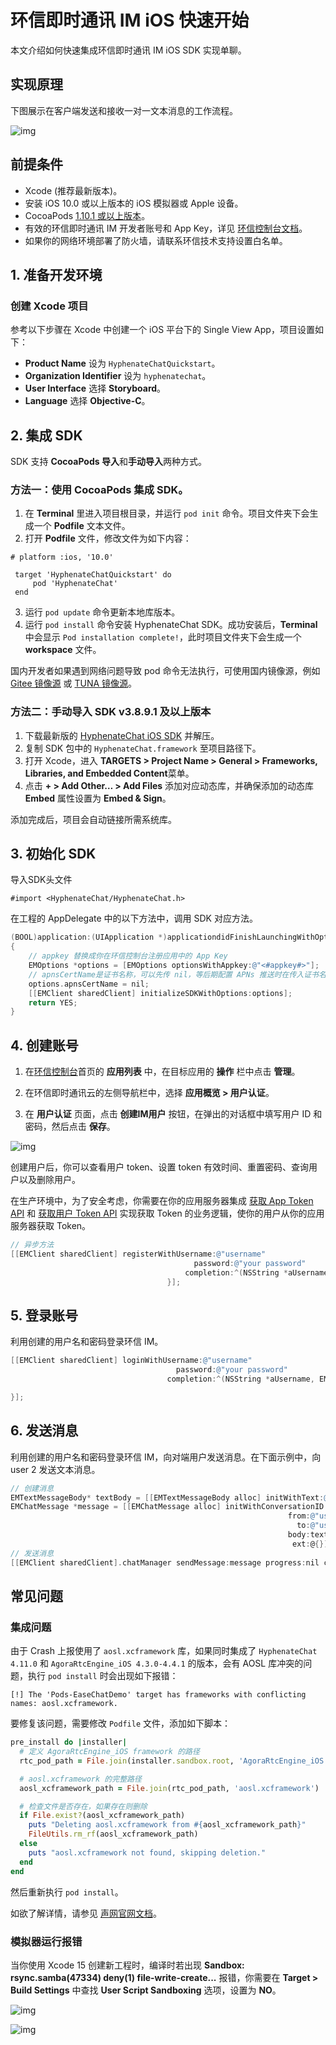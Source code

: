# 环信即时通讯 IM iOS 快速开始

<Toc />

本文介绍如何快速集成环信即时通讯 IM iOS SDK 实现单聊。

## 实现原理

下图展示在客户端发送和接收一对一文本消息的工作流程。

![img](/images/android/sendandreceivemsg.png)

## 前提条件

- Xcode (推荐最新版本)。
- 安装 iOS 10.0 或以上版本的 iOS 模拟器或 Apple 设备。
- CocoaPods [1.10.1 或以上版本](https://cocoapods.org/)。
- 有效的环信即时通讯 IM 开发者账号和 App Key，详见 [环信控制台文档](/product/enable_and_configure_IM.html#获取环信即时通讯-im-的信息)。
- 如果你的网络环境部署了防火墙，请联系环信技术支持设置白名单。

## 1. 准备开发环境

### 创建 Xcode 项目

参考以下步骤在 Xcode 中创建一个 iOS 平台下的 Single View App，项目设置如下：

- **Product Name** 设为 `HyphenateChatQuickstart`。
- **Organization Identifier** 设为 `hyphenatechat`。
- **User Interface** 选择 **Storyboard**。
- **Language** 选择 **Objective-C**。

## 2. 集成 SDK

SDK 支持 **CocoaPods 导入**和**手动导入**两种方式。

### 方法一：使用 CocoaPods 集成 SDK。

1. 在 **Terminal** 里进入项目根目录，并运行 `pod init` 命令。项目文件夹下会生成一个 **Podfile** 文本文件。
2. 打开 **Podfile** 文件，修改文件为如下内容：

```pod
# platform :ios, '10.0'

 target 'HyphenateChatQuickstart' do
     pod 'HyphenateChat'
 end
```

3. 运行 `pod update` 命令更新本地库版本。
4. 运行 `pod install` 命令安装 HyphenateChat SDK。成功安装后，**Terminal** 中会显示 `Pod installation complete!`，此时项目文件夹下会生成一个 **workspace** 文件。

国内开发者如果遇到网络问题导致 pod 命令无法执行，可使用国内镜像源，例如 [Gitee 镜像源](https://gitee.com/mirrors/CocoaPods-Specs) 或 [TUNA 镜像源](https://mirrors.tuna.tsinghua.edu.cn/help/CocoaPods/)。

### 方法二：手动导入 SDK v3.8.9.1 及以上版本

1. 下载最新版的 [HyphenateChat iOS SDK](https://www.easemob.com/download/im) 并解压。
2. 复制 SDK 包中的 `HyphenateChat.framework` 至项目路径下。
3. 打开 Xcode，进入 **TARGETS > Project Name > General > Frameworks, Libraries, and Embedded Content**菜单。
4. 点击 **+ > Add Other… > Add Files** 添加对应动态库，并确保添加的动态库 **Embed** 属性设置为 **Embed & Sign**。

添加完成后，项目会自动链接所需系统库。

## 3. 初始化 SDK

导入SDK头文件
```
#import <HyphenateChat/HyphenateChat.h>
```

在工程的 AppDelegate 中的以下方法中，调用 SDK 对应方法。

```objectivec
(BOOL)application:(UIApplication *)applicationdidFinishLaunchingWithOptions:(NSDictionary*)launchOptions
{
    // appkey 替换成你在环信控制台注册应用中的 App Key
    EMOptions *options = [EMOptions optionsWithAppkey:@"<#appkey#>"];
    // apnsCertName是证书名称，可以先传 nil，等后期配置 APNs 推送时在传入证书名称
    options.apnsCertName = nil;
    [[EMClient sharedClient] initializeSDKWithOptions:options];
    return YES;
}
```

## 4. 创建账号

1. 在[环信控制台](https://console.easemob.com/user/login)首页的 **应用列表** 中，在目标应用的 **操作** 栏中点击 **管理**。

2. 在环信即时通讯云的左侧导航栏中，选择 **应用概览 > 用户认证**。
   
3. 在 **用户认证** 页面，点击 **创建IM用户** 按钮，在弹出的对话框中填写用户 ID 和密码，然后点击 **保存**。

![img](/images/product/user_create_test.png)
   
创建用户后，你可以查看用户 token、设置 token 有效时间、重置密码、查询用户以及删除用户。 

在生产环境中，为了安全考虑，你需要在你的应用服务器集成 [获取 App Token API](/document/server-side/easemob_app_token.html) 和 [获取用户 Token API](/document/server-side/easemob_user_token.html) 实现获取 Token 的业务逻辑，使你的用户从你的应用服务器获取 Token。

```objectivec
// 异步方法
[[EMClient sharedClient] registerWithUsername:@"username"
                                         password:@"your password"
                                       completion:^(NSString *aUsername, EMError *aError) {
                                   }];
```

## 5. 登录账号

利用创建的用户名和密码登录环信 IM。

```objectivec
[[EMClient sharedClient] loginWithUsername:@"username"
                                     password:@"your password"
                                   completion:^(NSString *aUsername, EMError *aError) {

}];
```

## 6. 发送消息

利用创建的用户名和密码登录环信 IM，向对端用户发送消息。在下面示例中，向 user 2 发送文本消息。

```objectivec
// 创建消息
EMTextMessageBody* textBody = [[EMTextMessageBody alloc] initWithText:@"hello"];
EMChatMessage *message = [[EMChatMessage alloc] initWithConversationID:@"user2"
                                                              from:@"user1"
                                                                to:@"user2"
                                                              body:textBody
                                                               ext:@{}];
// 发送消息
[[EMClient sharedClient].chatManager sendMessage:message progress:nil completion:^(EMChatMessage *message, EMError *error) {}];
```

## 常见问题

### 集成问题

由于 Crash 上报使用了 `aosl.xcframework` 库，如果同时集成了 `HyphenateChat 4.11.0` 和 `AgoraRtcEngine_iOS 4.3.0-4.4.1` 的版本，会有 AOSL 库冲突的问题，执行 `pod install` 时会出现如下报错：

```
[!] The 'Pods-EaseChatDemo' target has frameworks with conflicting names: aosl.xcframework.
```

要修复该问题，需要修改 `Podfile` 文件，添加如下脚本：

```ruby
pre_install do |installer|
  # 定义 AgoraRtcEngine_iOS framework 的路径
  rtc_pod_path = File.join(installer.sandbox.root, 'AgoraRtcEngine_iOS')

  # aosl.xcframework 的完整路径
  aosl_xcframework_path = File.join(rtc_pod_path, 'aosl.xcframework')

  # 检查文件是否存在，如果存在则删除
  if File.exist?(aosl_xcframework_path)
    puts "Deleting aosl.xcframework from #{aosl_xcframework_path}"
    FileUtils.rm_rf(aosl_xcframework_path)
  else
    puts "aosl.xcframework not found, skipping deletion."
  end
end
```

然后重新执行 `pod install`。

如欲了解详情，请参见 [声网官网文档](https://doc.shengwang.cn/faq/integration-issues/rtm2-rtc-integration-issue)。

### 模拟器运行报错

当你使用 Xcode 15 创建新工程时，编译时若出现 **Sandbox: rsync.samba(47334) deny(1) file-write-create...** 报错，你需要在 **Target > Build Settings** 中查找 **User Script Sandboxing** 选项，设置为 **NO**。

![img](/images/ios/quickstart_emulator_error.png)


![img](/images/ios/quickstart_error_solve.png)


